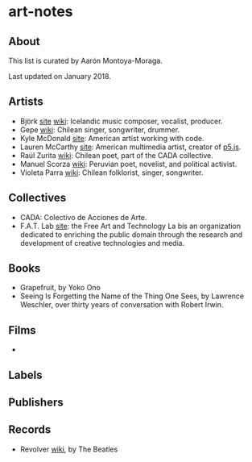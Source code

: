 # art-notes

## About

This list is curated by Aarón Montoya-Moraga.

Last updated on January 2018.


## Artists

* Björk [site](https://bjork.com) [wiki](https://en.wikipedia.org/wiki/Bj%C3%B6rk): Icelandic music composer, vocalist, producer.
* Gepe [wiki](https://en.wikipedia.org/wiki/Gepe): Chilean singer, songwriter, drummer.
* Kyle McDonald [site](http://www.kylemcdonald.net/): American artist working with code.
* Lauren McCarthy [site](http://lauren-mccarthy.com/): American multimedia artist, creator of [p5.js](https:s//p5js.org/).
* Raúl Zurita [wiki](https://en.wikipedia.org/wiki/Ra%C3%BAl_Zurita): Chilean poet, part of the CADA collective.
* Manuel Scorza [wiki](https://en.wikipedia.org/wiki/Manuel_Scorza): Peruvian poet, novelist, and political activist.
* Violeta Parra [wiki](https://en.wikipedia.org/wiki/Violeta_Parra): Chilean folklorist, singer, songwriter.

## Collectives

* CADA: Colectivo de Acciones de Arte.
* F.A.T. Lab [site](http://fffff.at/): the Free Art and Technology La bis an organization dedicated to enriching the public domain through the research and development of creative technologies and media.


## Books

* Grapefruit, by Yoko Ono
* Seeing Is Forgetting the Name of the Thing One Sees, by Lawrence Weschler, over thirty years of conversation with Robert Irwin.


## Films

*

## Labels

## Publishers

## Records

* Revolver [wiki](https://en.wikipedia.org/wiki/Revolver_(Beatles_album)), by The Beatles
